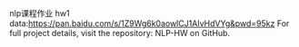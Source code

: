 nlp课程作业
hw1 data:https://pan.baidu.com/s/1Z9Wg6k0aowlCJ1AIvHdVYg&pwd=95kz
For full project details, visit the repository: NLP-HW on GitHub.
